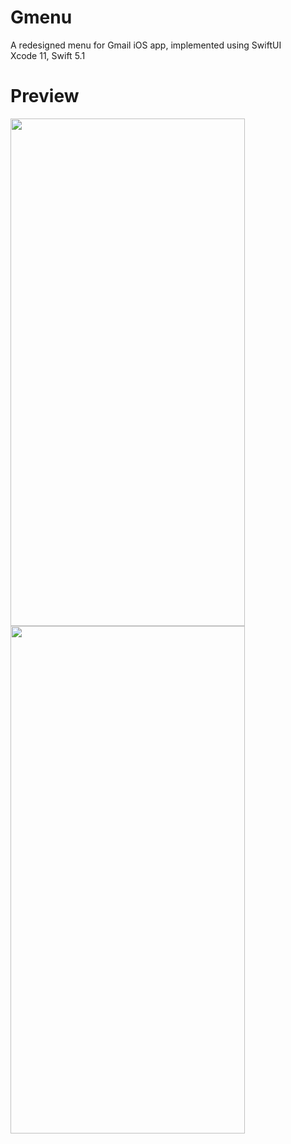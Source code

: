 # Gmenu
A redesigned menu for Gmail iOS app, implemented using SwiftUI   
Xcode 11, Swift 5.1

# Preview 

<img src="https://raw.githubusercontent.com/amirdew/gmenu/master/preview.gif" width="375" height="812">
<img src="https://raw.githubusercontent.com/amirdew/gmenu/master/preview-dark.gif" width="375" height="812">
